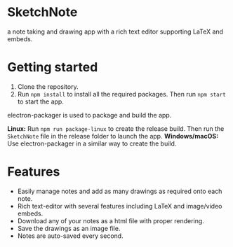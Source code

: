 # SketchNote

a note taking and drawing app with a rich text editor supporting LaTeX and embeds.

# Getting started

1. Clone the repository.
2. Run `npm install` to install all the required packages. Then run `npm start` to start the app.

electron-packager is used to package and build the app.

**Linux:** Run `npm run package-linux` to create the release build. Then run the `SketchNote` file in the release folder to launch the app.
**Windows/macOS:** Use electron-packager in a similar way to create the build.

# Features
- Easily manage notes and add as many drawings as required onto each note.
- Rich text-editor with several features including LaTeX and image/video embeds.
- Download any of your notes as a html file with proper rendering.
- Save the drawings as an image file.
- Notes are auto-saved every second.

